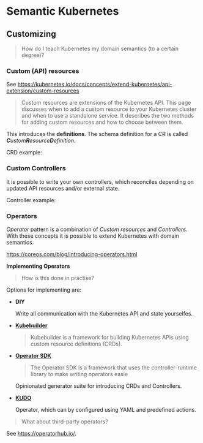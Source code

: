 
# Semantic Kubernetes

## Customizing

> How do I teach Kubernetes my domain semantics (to a certain degree)?

### Custom (API) resources

See https://kubernetes.io/docs/concepts/extend-kubernetes/api-extension/custom-resources
> Custom resources are extensions of the Kubernetes API. This page discusses when to add a custom resource to your Kubernetes cluster and when to use a standalone service. It describes the two methods for adding custom resources and how to choose between them.

This introduces the **definitions**. The schema definition for a CR is called _**C**ustom**R**esource**D**efinition_.

CRD example:


### Custom Controllers

It is possible to write your own controllers, which reconciles depending on
updated API resources and/or external state.

Controller example:

### Operators

_Operator_ pattern is a combination of _Custom resources_ and _Controllers_.
With these concepts it is possible to extend Kubernetes with domain semantics.

https://coreos.com/blog/introducing-operators.html

**Implementing Operators**

> How is this done in practise?

Options for implementing are:
- **DIY**

  Write all communication with the Kubernetes API and state yourselfes.
- **[Kubebuilder](https://github.com/kubernetes-sigs/kubebuilder)**

  > Kubebuilder is a framework for building Kubernetes APIs using custom resource definitions (CRDs).

- **[Operator SDK](https://github.com/operator-framework/operator-sdk)**

  > The Operator SDK is a framework that uses the controller-runtime library to make writing operators easie

  Opinionated generator suite for introducing CRDs and Controllers.

- **[KUDO](https://kudo.dev)**

  Operator, which can by configured using YAML and predefined actions.

> What about third-party operators?

See https://operatorhub.io/.


